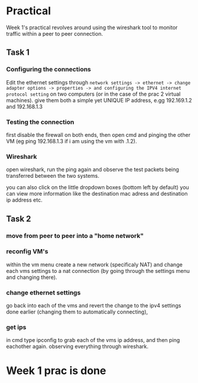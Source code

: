 # Practical
Week 1's practical revolves around using the wireshark tool to monitor traffic within a peer to peer connection.

## Task 1
### Configuring the connections
Edit the ethernet settings through ```network settings -> ethernet -> change adapter options -> properties -> and configuring the IPV4 internet protocol setting``` on two computers (or in the case of the prac 2 virtual machines). give them both a simple yet UNIQUE IP address, e.gg 192.169.1.2 and 192.168.1.3

### Testing the connection
first disable the firewall on both ends, then open cmd and pinging the other VM (eg ping 192.168.1.3 if i am using the vm with .1.2).

### Wireshark
open wireshark, run the ping again and observe the test packets being transferred between the two systems.

you can also click on the little dropdown boxes (bottom left by default) you can view more information like the destination mac adress and destination ip address etc.

## Task 2
### move from peer to peer into a "home network"

### reconfig VM's
within the vm menu create a new network (specificaly NAT) and change each vms settings to a nat connection (by going through the settings menu and changing there).

### change ethernet settings
go back into each of the vms and revert the change to the ipv4 settings done earlier (changing them to automatically connecting),

### get ips
in cmd type ipconfig to grab each of the vms ip address, and then ping eachother again. observing everything through wireshark.
# Week 1 prac is done